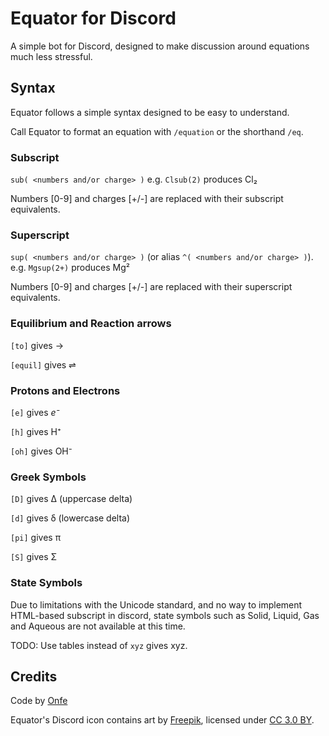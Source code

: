 # Equator for Discord
A simple bot for Discord, designed to make discussion around equations much less stressful.

## Syntax
Equator follows a simple syntax designed to be easy to understand.

Call Equator to format an equation with `/equation` or the shorthand `/eq`.

### Subscript
`sub( <numbers and/or charge> )`
e.g. `Clsub(2)` produces Cl₂

Numbers [0-9] and charges [+/-] are replaced with their subscript equivalents.

### Superscript
`sup( <numbers and/or charge> )` (or alias `^( <numbers and/or charge> )`).
e.g. `Mgsup(2+)` produces Mg²

Numbers [0-9] and charges [+/-] are replaced with their superscript equivalents.

### Equilibrium and Reaction arrows
`[to]` gives →

`[equil]` gives ⇌

### Protons and Electrons

`[e]` gives *e⁻*

`[h]` gives H⁺

`[oh]` gives OH⁻

### Greek Symbols

`[D]` gives Δ (uppercase delta)

`[d]` gives δ (lowercase delta)

`[pi]` gives π

`[S]` gives Σ

### State Symbols
Due to limitations with the Unicode standard, and no way to implement HTML-based subscript in discord, state symbols such as Solid, Liquid, Gas and Aqueous are not available at this time.

TODO: Use tables instead of `xyz` gives xyz.

## Credits
Code by [Onfe](https://www.onfe.co.uk)

Equator's Discord icon contains art by [Freepik](http://www.freepik.com), licensed under [CC 3.0 BY](https://creativecommons.org/licenses/by/3.0/).
